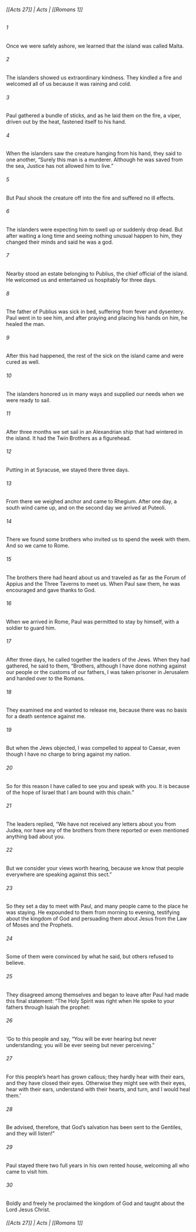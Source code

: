 ###### [[Acts 27]] | Acts | [[Romans 1]]

###### 1
Once we were safely ashore, we learned that the island was called Malta.
###### 2
The islanders showed us extraordinary kindness. They kindled a fire and welcomed all of us because it was raining and cold.
###### 3
Paul gathered a bundle of sticks, and as he laid them on the fire, a viper, driven out by the heat, fastened itself to his hand.
###### 4
When the islanders saw the creature hanging from his hand, they said to one another, “Surely this man is a murderer. Although he was saved from the sea, Justice has not allowed him to live.”
###### 5
But Paul shook the creature off into the fire and suffered no ill effects.
###### 6
The islanders were expecting him to swell up or suddenly drop dead. But after waiting a long time and seeing nothing unusual happen to him, they changed their minds and said he was a god.
###### 7
Nearby stood an estate belonging to Publius, the chief official of the island. He welcomed us and entertained us hospitably for three days.
###### 8
The father of Publius was sick in bed, suffering from fever and dysentery. Paul went in to see him, and after praying and placing his hands on him, he healed the man.
###### 9
After this had happened, the rest of the sick on the island came and were cured as well.
###### 10
The islanders honored us in many ways and supplied our needs when we were ready to sail.
###### 11
After three months we set sail in an Alexandrian ship that had wintered in the island. It had the Twin Brothers as a figurehead.
###### 12
Putting in at Syracuse, we stayed there three days.
###### 13
From there we weighed anchor and came to Rhegium. After one day, a south wind came up, and on the second day we arrived at Puteoli.
###### 14
There we found some brothers who invited us to spend the week with them. And so we came to Rome.
###### 15
The brothers there had heard about us and traveled as far as the Forum of Appius and the Three Taverns to meet us. When Paul saw them, he was encouraged and gave thanks to God.
###### 16
When we arrived in Rome, Paul was permitted to stay by himself, with a soldier to guard him.
###### 17
After three days, he called together the leaders of the Jews. When they had gathered, he said to them, “Brothers, although I have done nothing against our people or the customs of our fathers, I was taken prisoner in Jerusalem and handed over to the Romans.
###### 18
They examined me and wanted to release me, because there was no basis for a death sentence against me.
###### 19
But when the Jews objected, I was compelled to appeal to Caesar, even though I have no charge to bring against my nation.
###### 20
So for this reason I have called to see you and speak with you. It is because of the hope of Israel that I am bound with this chain.”
###### 21
The leaders replied, “We have not received any letters about you from Judea, nor have any of the brothers from there reported or even mentioned anything bad about you.
###### 22
But we consider your views worth hearing, because we know that people everywhere are speaking against this sect.”
###### 23
So they set a day to meet with Paul, and many people came to the place he was staying. He expounded to them from morning to evening, testifying about the kingdom of God and persuading them about Jesus from the Law of Moses and the Prophets.
###### 24
Some of them were convinced by what he said, but others refused to believe.
###### 25
They disagreed among themselves and began to leave after Paul had made this final statement: “The Holy Spirit was right when He spoke to your fathers through Isaiah the prophet:
###### 26
‘Go to this people and say, “You will be ever hearing but never understanding; you will be ever seeing but never perceiving.”
###### 27
For this people’s heart has grown callous; they hardly hear with their ears, and they have closed their eyes. Otherwise they might see with their eyes, hear with their ears, understand with their hearts, and turn, and I would heal them.’
###### 28
Be advised, therefore, that God’s salvation has been sent to the Gentiles, and they will listen!”
###### 29
Paul stayed there two full years in his own rented house, welcoming all who came to visit him.
###### 30
Boldly and freely he proclaimed the kingdom of God and taught about the Lord Jesus Christ.

###### [[Acts 27]] | Acts | [[Romans 1]]
